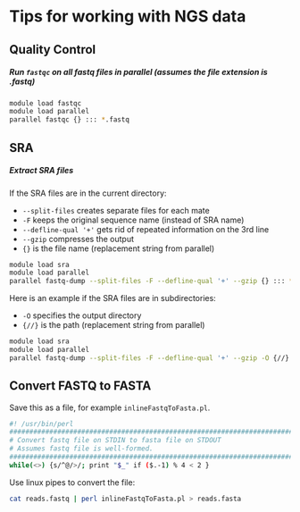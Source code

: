 # Tips for working with NGS data

## Quality Control

##### Run `fastqc` on all fastq files in parallel (assumes the file extension is .fastq)

```bash
module load fastqc
module load parallel
parallel fastqc {} ::: *.fastq
```

## SRA

##### Extract SRA files

If the SRA files are in the current directory:

+ `--split-files` creates separate files for each mate
+ `-F` keeps the original sequence name (instead of SRA name)
+ `--defline-qual '+'` gets rid of repeated information on the 3rd line
+ `--gzip` compresses the output
+ `{}` is the file name (replacement string from parallel)

```bash
module load sra
module load parallel
parallel fastq-dump --split-files -F --defline-qual '+' --gzip {} ::: *.sra
```
Here is an example if the SRA files are in subdirectories:

+ `-O` specifies the output directory
+ `{//}` is the path (replacement string from parallel)

```bash
module load sra
module load parallel
parallel fastq-dump --split-files -F --defline-qual '+' --gzip -O {//} {} ::: */*.sra
```

## Convert FASTQ to FASTA

Save this as a file, for example `inlineFastqToFasta.pl`.

```bash
#! /usr/bin/perl
##########################################################################################
# Convert fastq file on STDIN to fasta file on STDOUT
# Assumes fastq file is well-formed.
##########################################################################################
while(<>) {s/^@/>/; print "$_" if ($.-1) % 4 < 2 }
```

Use linux pipes to convert the file:

```bash
cat reads.fastq | perl inlineFastqToFasta.pl > reads.fasta
```
